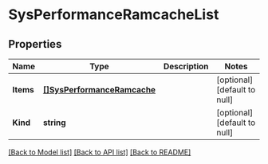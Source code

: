 # SysPerformanceRamcacheList

## Properties
Name | Type | Description | Notes
------------ | ------------- | ------------- | -------------
**Items** | [**[]SysPerformanceRamcache**](sys_performance_ramcache.md) |  | [optional] [default to null]
**Kind** | **string** |  | [optional] [default to null]

[[Back to Model list]](../README.md#documentation-for-models) [[Back to API list]](../README.md#documentation-for-api-endpoints) [[Back to README]](../README.md)


